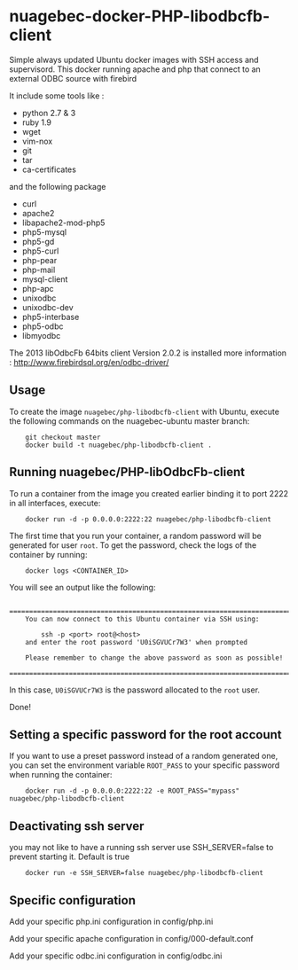 # nuagebec-docker-PHP-libodbcfb-client

Simple always updated Ubuntu docker images with SSH access and supervisord. This docker running apache and php that connect to an external ODBC source with firebird

It include some tools like :

- python 2.7 & 3
- ruby 1.9
- wget
- vim-nox
- git
- tar
- ca-certificates


and the following package

- curl 
- apache2 
- libapache2-mod-php5 
- php5-mysql 
- php5-gd 
- php5-curl 
- php-pear 
- php-mail 
- mysql-client 
- php-apc 
- unixodbc 
- unixodbc-dev 
- php5-interbase 
- php5-odbc 
- libmyodbc 


The 2013 libOdbcFb 64bits client Version 2.0.2 is installed more information : http://www.firebirdsql.org/en/odbc-driver/

Usage
-----

To create the image `nuagebec/php-libodbcfb-client` with Ubuntu,
execute the following commands on the nuagebec-ubuntu master branch:

        git checkout master
        docker build -t nuagebec/php-libodbcfb-client .

Running nuagebec/PHP-libOdbcFb-client
--------------------

To run a container from the image you created earlier binding it to port 2222 in
all interfaces, execute:

        docker run -d -p 0.0.0.0:2222:22 nuagebec/php-libodbcfb-client

The first time that you run your container, a random password will be generated
for user `root`. To get the password, check the logs of the container by running:

        docker logs <CONTAINER_ID>

You will see an output like the following:

        ========================================================================
        You can now connect to this Ubuntu container via SSH using:

            ssh -p <port> root@<host>
        and enter the root password 'U0iSGVUCr7W3' when prompted

        Please remember to change the above password as soon as possible!
        ========================================================================

In this case, `U0iSGVUCr7W3` is the password allocated to the `root` user.

Done!


Setting a specific password for the root account
------------------------------------------------

If you want to use a preset password instead of a random generated one, you can
set the environment variable `ROOT_PASS` to your specific password when running the container:

        docker run -d -p 0.0.0.0:2222:22 -e ROOT_PASS="mypass" nuagebec/php-libodbcfb-client



Deactivating ssh server
-----------------------

you may not like to have a running ssh server use SSH_SERVER=false to prevent starting it. Default is true


        docker run -e SSH_SERVER=false nuagebec/php-libodbcfb-client


Specific configuration
----------------------


Add your specific php.ini configuration in config/php.ini

Add your specific apache configuration in config/000-default.conf

Add your specific odbc.ini configuration in config/odbc.ini



